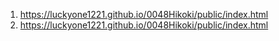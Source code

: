 <!-- https://github.com/luckyone1221 -->
1. <https://luckyone1221.github.io/0048Hikoki/public/index.html>
1. <https://luckyone1221.github.io/0048Hikoki/public/index.html>